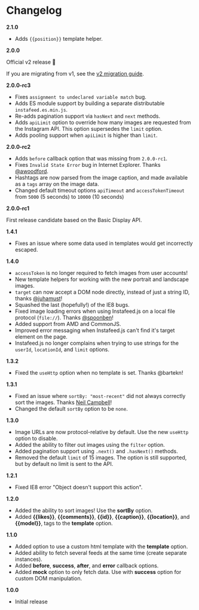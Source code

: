 # Changelog

__2.1.0__

- Adds `{{position}}` template helper.

__2.0.0__

Official v2 release 🎉

If you are migrating from v1, see the [v2 migration guide](https://github.com/stevenschobert/instafeed.js/wiki/Version-2-migration-guide#comparison-of-options-between-v1-and-v2).

__2.0.0-rc3__

- Fixes `assignment to undeclared variable match` bug.
- Adds ES module support by building a separate distributable `instafeed.es.min.js`.
- Re-adds pagination support via `hasNext` and `next` methods.
- Adds `apiLimit` option to override how many images are requested from the Instagram API. This option supersedes the `limit` option.
- Adds pooling support when `apiLimit` is higher than `limit`.

__2.0.0-rc2__

- Adds `before` callback option that was missing from `2.0.0-rc1`.
- Fixes `Invalid State Error` bug in Internet Explorer. Thanks [@awoodford](https://github.com/awoodford).
- Hashtags are now parsed from the image caption, and made available as a `tags` array on the image data.
- Changed default timeout options `apiTimeout` and `accessTokenTimeout` from `5000` (5 seconds) to `10000` (10 seconds)

__2.0.0-rc1__

First release candidate based on the Basic Display API.

__1.4.1__

- Fixes an issue where some data used in templates would get incorrectly escaped.

__1.4.0__

- `accessToken` is no longer required to fetch images from user accounts!
- New template helpers for working with the new portrait and landscape images.
- `target` can now accept a DOM node directly, instead of just a string ID, thanks [@juhamust](https://github.com/juhamust)!
- Squashed the last (hopefully!) of the IE8 bugs.
- Fixed image loading errors when using Instafeed.js on a local file protocol (`file://`). Thanks [@spoonben](https://github.com/spoonben)!
- Added support from AMD and CommonJS.
- Improved error messaging when Instafeed.js can't find it's target element on the page.
- Instafeed.js no longer complains when trying to use strings for the `userId`, `locationId`, and `limit` options.

__1.3.2__

- Fixed the `useHttp` option when no template is set. Thanks @bartekn!

__1.3.1__

- Fixed an issue where `sortBy: "most-recent"` did not always correctly sort the images. Thanks
  [Neil Campbell](https://github.com/neilcampbell)!
- Changed the default `sortBy` option to be `none`.

__1.3.0__

- Image URLs are now protocol-relative by default. Use the new `useHttp` option to disable.
- Added the ability to filter out images using the `filter` option.
- Added pagination support using `.next()` and `.hasNext()` methods.
- Removed the default `limit` of 15 images. The option is still supported, but by default no limit
  is sent to the API.

__1.2.1__

- Fixed IE8 error "Object doesn't support this action".

__1.2.0__

- Added the ability to sort images! Use the __sortBy__ option.
- Added __{{likes}}__, __{{comments}}__, __{{id}}__, __{{caption}}__, __{{location}}__, and __{{model}}__, tags to the __template__ option.

__1.1.0__

- Added option to use a custom html template with the __template__ option.
- Added ability to fetch several feeds at the same time (create separate instances).
- Added __before__, __success__, __after__, and __error__ callback options.
- Added __mock__ option to only fetch data. Use with __success__ option for custom DOM manipulation.

__1.0.0__

- Initial release
